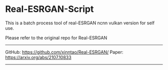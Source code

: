 # Real-ESRGAN-Script

This is a batch process tool of real-ESRGAN ncnn vulkan version for self use.

Please refer to the original repo for Real-ESRGAN

------------------------

GitHub: https://github.com/xinntao/Real-ESRGAN/
Paper: https://arxiv.org/abs/2107.10833

------------------------